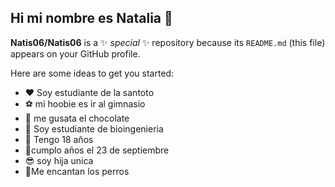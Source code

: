 ## Hi mi nombre es Natalia 👋


**Natis06/Natis06** is a ✨ _special_ ✨ repository because its `README.md` (this file) appears on your GitHub profile.

Here are some ideas to get you started:

- ❤ Soy estudiante de la santoto 
- ⚽ mi hoobie es ir al gimnasio 
- 🍩 me gusata el chocolate 
- 🤗 Soy estudiante de bioingenieria 
- 💬   Tengo 18 años 
- 🎉cumplo años el 23 de septiembre 
- 😎 soy hija unica
- 🐶Me encantan los perros 
